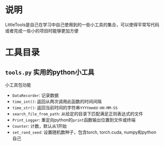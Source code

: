 # 说明

LittleTools是自己在学习中自己使用到的一些小工具的集合，可以使得平常写代码或者完成一些小的项目时能够更加方便

# 工具目录

## `tools.py` 实用的python小工具
小工具包功能

* `DataRecorder`:  记录数据
* `time_int()`: 返回从两次调用此函数的时间间隔
* `time_str()`: 返回当前时间的字符串`YYYYmmdd-HH-MM-SS`
* `search_file_from_path`: 从给定的目录下匹配满足正则表达式的文件
* `Print_Logger`: 重定向python的`print`函数输出位置到文件或终端
* `Counter`: 计数，默认从1开始
* `set_rand_seed`: 设置随机数种子，包含torch, torch.cuda, numpy和python自己


